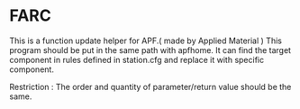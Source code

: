 # FARC
This is a function update helper for APF.( made by Applied Material )
This program should be put in the same path with apfhome.
It can find the target component in rules defined in station.cfg and replace it with specific component.

Restriction : The order and quantity of parameter/return value should be the same.
